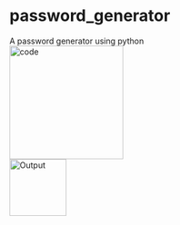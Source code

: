 # password_generator
A password generator using python<br>
<img width="200" alt="code" src="https://github.com/anushzz/password_generator/assets/143424003/8b1f76ca-0cba-4e4c-92d7-800576145699"> <br>
<img width="100" alt="Output" src="https://github.com/anushzz/password_generator/assets/143424003/e897360f-330a-4a58-9989-4605faecb8d1">
